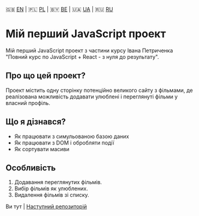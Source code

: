 :gb: [EN](https://github.com/mnerpyctno/firstJSproject/blob/master/README.md) | :poland: [PL](https://github.com/mnerpyctno/firstJSproject/tree/master/docs/pl/README.md) | :belarus: [BE](https://github.com/mnerpyctno/firstJSproject/tree/master/docs/be/README.md) | :ukraine: [UA](https://github.com/mnerpyctno/firstJSproject/tree/master/docs/ua/README.md) | :ru: [RU](https://github.com/mnerpyctno/firstJSproject/tree/master/docs/ru/README.md)

# Мій перший JavaScript проект

Мій перший JavaScript проект з частини курсу Івана Петриченка "Повний курс по JavaScript + React - з нуля до результату".

## Про що цей проект?

Проект містить одну сторінку потенційно великого сайту з фільмами, де реалізована можливість додавати улюблені і переглянуті фільми у власний профіль.

## Що я дізнався?

* Як працювати з симульованою базою даних
* Як працювати з DOM і обробляти події
* Як сортувати масиви

## Особливість

1. Додавання переглянутих фільмів.
2. Вибір фільмів як улюблених.
3. Видалення фільмів зі списку.

Ви тут | [Наступний репозиторій](https://github.com/mnerpyctno/secondJSproject)
